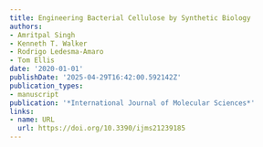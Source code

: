 ```yaml
---
title: Engineering Bacterial Cellulose by Synthetic Biology
authors:
- Amritpal Singh
- Kenneth T. Walker
- Rodrigo Ledesma‐Amaro
- Tom Ellis
date: '2020-01-01'
publishDate: '2025-04-29T16:42:00.592142Z'
publication_types:
- manuscript
publication: '*International Journal of Molecular Sciences*'
links:
- name: URL
  url: https://doi.org/10.3390/ijms21239185
---
```


